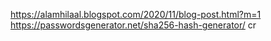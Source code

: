 
https://alamhilaal.blogspot.com/2020/11/blog-post.html?m=1
https://passwordsgenerator.net/sha256-hash-generator/
cr

